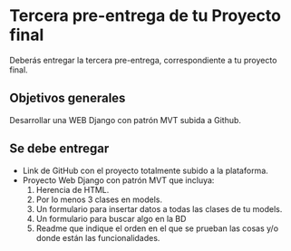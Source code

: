 # Tercera pre-entrega de tu Proyecto final
Deberás entregar la tercera pre-entrega, correspondiente a tu proyecto final.
## Objetivos generales
Desarrollar una WEB Django con patrón MVT subida a Github.
## Se debe entregar
* Link de GitHub con el proyecto totalmente subido a la plataforma.
* Proyecto Web Django con patrón MVT que incluya:
	1) Herencia de HTML.
	2) Por lo menos 3 clases en models.
	3) Un formulario para insertar datos a todas las clases de tu models.
	4) Un formulario para buscar algo en la BD
	5) Readme que indique el orden en el que se prueban las cosas y/o donde están las funcionalidades.
